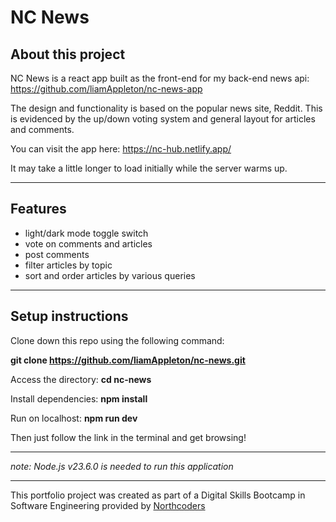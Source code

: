 # NC News

## About this project

NC News is a react app built as the front-end for my back-end news api:
https://github.com/liamAppleton/nc-news-app

The design and functionality is based on the popular news site, Reddit. This is evidenced by the up/down voting system and general layout for articles and comments.

You can visit the app here: https://nc-hub.netlify.app/

It may take a little longer to load initially while the server warms up.

---

## Features

- light/dark mode toggle switch
- vote on comments and articles
- post comments
- filter articles by topic
- sort and order articles by various queries

---

## Setup instructions

Clone down this repo using the following command:

**git clone https://github.com/liamAppleton/nc-news.git**

Access the directory: **cd nc-news**

Install dependencies: **npm install**

Run on localhost: **npm run dev**

Then just follow the link in the terminal and get browsing!

---

_note: Node.js v23.6.0 is needed to run this application_

---

This portfolio project was created as part of a Digital Skills Bootcamp in Software Engineering provided by [Northcoders](https://northcoders.com/)
